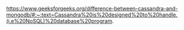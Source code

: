 https://www.geeksforgeeks.org/difference-between-cassandra-and-mongodb/#:~:text=Cassandra%20is%20designed%20to%20handle,(i.e%20NoSQL)%20database%20program.

